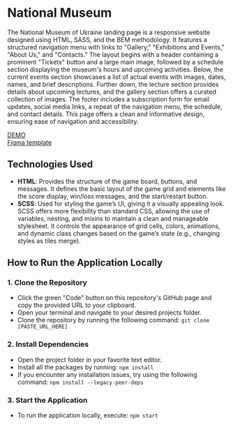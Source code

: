 # National Museum

The National Museum of Ukraine landing page is a responsive website designed using HTML, SASS, and the BEM methodology. It features a structured navigation menu with links to "Gallery," "Exhibitions and Events," "About Us," and "Contacts."
The layout begins with a header containing a prominent "Tickets" button and a large main image, followed by a schedule section displaying the museum's hours and upcoming activities. Below, the current events section showcases a list of actual events with images, dates, names, and brief descriptions.
Further down, the lecture section provides details about upcoming lectures, and the gallery section offers a curated collection of images. The footer includes a subscription form for email updates, social media links, a repeat of the navigation menu, the schedule, and contact details.
This page offers a clean and informative design, ensuring ease of navigation and accessibility.

[DEMO](https://vladkorobka.github.io/layout_museum/)<br>
[Figma template](https://www.figma.com/file/cRBCqE06cDrY3s4jX7h3iY)<br>

## Technologies Used
- **HTML**: Provides the structure of the game board, buttons, and messages. It defines the basic layout of the game grid and elements like the score display, win/loss messages, and the start/restart button.
- **SCSS**: Used for styling the game’s UI, giving it a visually appealing look. SCSS offers more flexibility than standard CSS, allowing the use of variables, nesting, and mixins to maintain a clean and manageable stylesheet. It controls the appearance of grid cells, colors, animations, and dynamic class changes based on the game’s state (e.g., changing styles as tiles merge).

## How to Run the Application Locally

### 1. Clone the Repository
- Click the green "Code" button on this repository's GitHub page and copy the provided URL to your clipboard.
- Open your terminal and navigate to your desired projects folder.
- Clone the repository by running the following command:
  ```git clone [PASTE_URL_HERE]```
### 2. Install Dependencies
- Open the project folder in your favorite text editor.
- Install all the packages by running:
  ```npm install```
- If you encounter any installation issues, try using the following command:
```npm install --legacy-peer-deps```
### 3. Start the Application
- To run the application locally, execute:
```npm start```
